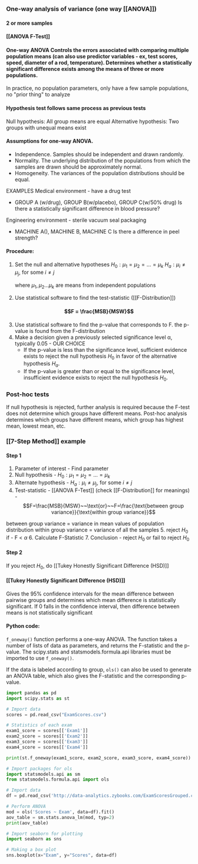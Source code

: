 ### One-way analysis of variance (one way [[ANOVA]])

#### 2 or more samples
#### [[ANOVA F-Test]]
#### One-way ANOVA Controls the errors associated with comparing multiple population means (can also use predictor variables - ex, test scores, speed, diameter of a rod, temperature). Determines whether a statistically significant difference exists among the means of three or more populations.

In practice, no population parameters, only have a few sample populations, no "prior thing" to analyze

#### Hypothesis test follows same process as previous tests
Null hypothesis: All group means are equal
Alternative hypothesis: Two groups with unequal means exist

#### Assumptions for one-way ANOVA.

- Independence. Samples should be independent and drawn randomly.
- Normality. The underlying distribution of the populations from which the samples are drawn should be approximately normal.
- Homogeneity. The variances of the population distributions should be equal.

EXAMPLES
Medical environment - have a drug test
- GROUP A (w/drug), GROUP B(w/placebo), GROUP C(w/50% drug)
Is there a statistically significant difference in blood pressure?

Engineering environment - sterile vacuum seal packaging
- MACHINE A(), MACHINE B, MACHINE C
Is there a difference in peel strength? 


#### Procedure:
1. Set the null and alternative hypotheses
	$H_0: \mu_1 = \mu_2 = ... = \mu_k$
	$H_a: \mu_i \neq \mu_j, ~\text{for some}~ i \neq j$
	
    where $\mu_1, \mu_2...\mu_k$ are means from independent populations
    
2. Use statistical software to find the test-statistic ([[F-Distribution]])
#### $$F = \frac{MSB}{MSW}$$
    
3. Use statistical software to find the p-value that corresponds to F. the p-value is found from the F-distribution
4. Make a decision given a previously selected significance level α, typically 0.05 - OUR CHOICE
    - If the p-value is less than the significance level, sufficient evidence exists to reject the null hypothesis $H_0$ in favor of the alternative hypothesis $H_a$.
    - If the p-value is greater than or equal to the significance level, insufficient evidence exists to reject the null hypothesis $H_0$.



### Post-hoc tests
If null hypothesis is rejected, further analysis is required because the F-test does not determine which groups have different means. Post-hoc analysis determines which groups have different means, which group has highest mean, lowest mean, etc.





### [[7-Step Method]] example

#### Step 1
1. Parameter of interest  - Find parameter
2. Null hypothesis - $H_0: \mu_1 = \mu_2 = ... = \mu_k$
3. Alternate hypothesis - $H_a: \mu_i \neq \mu_j, ~\text{for some}~ i \neq j$
4. Test-statistic - [[ANOVA F-Test]]  (check [[F-Distribution]] for meanings) - $$F=\frac{MSB}{MSW}~~\text{or}~~F=\frac{\text{between group variance}}{\text{within group variance}}$$

between group variance = variance in mean values of population distribution
within group variance = variance of all the samples
5. reject $H_0$ if - F < $\alpha$
6. Calculate F-Statistic
7. Conclusion - reject $H_0$ or fail to reject $H_0$
#### Step 2
If you reject $H_0$, do [[Tukey Honestly Significant Difference (HSD)]]







#### [[Tukey Honestly Significant Difference (HSD)]]
Gives the 95% confidence intervals for the mean difference between pairwise groups and determines which mean difference is statistically significant. If 0 falls in the confidence interval, then difference between means is not statistically significant

#### Python code:
`f_oneway()` function performs a one-way ANOVA. The function takes a number of lists of data as parameters, and returns the F-statistic and the p-value. The scipy.stats and statsmodels.formula.api libraries must be imported to use `f_oneway()`.

If the data is labeled according to group, `ols()` can also be used to generate an ANOVA table, which also gives the F-statistic and the corresponding p-value.

```python
import pandas as pd
import scipy.stats as st

# Import data
scores = pd.read_csv("ExamScores.csv")

# Statistics of each exam
exam1_score = scores[['Exam1']]
exam2_score = scores[['Exam2']]
exam3_score = scores[['Exam3']]
exam4_score = scores[['Exam4']]

print(st.f_oneway(exam1_score, exam2_score, exam3_score, exam4_score))

# Import packages for ols
import statsmodels.api as sm
from statsmodels.formula.api import ols

# Import data
df = pd.read_csv('http://data-analytics.zybooks.com/ExamScoresGrouped.csv')

# Perform ANOVA
mod = ols('Scores ~ Exam', data=df).fit()
aov_table = sm.stats.anova_lm(mod, typ=2)
print(aov_table)

# Import seaborn for plotting
import seaborn as sns

# Making a box plot
sns.boxplot(x="Exam", y="Scores", data=df)

```


